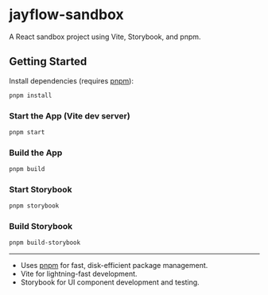 # jayflow-sandbox

A React sandbox project using Vite, Storybook, and pnpm.

## Getting Started

Install dependencies (requires [pnpm](https://pnpm.io/)):

```sh
pnpm install
```

### Start the App (Vite dev server)

```sh
pnpm start
```

### Build the App

```sh
pnpm build
```

### Start Storybook

```sh
pnpm storybook
```

### Build Storybook

```sh
pnpm build-storybook
```

---

- Uses [pnpm](https://pnpm.io/) for fast, disk-efficient package management.
- Vite for lightning-fast development.
- Storybook for UI component development and testing.
